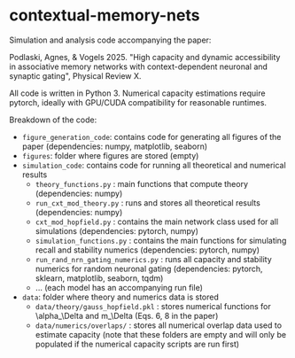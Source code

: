 # contextual-memory-nets

Simulation and analysis code accompanying the paper: 

Podlaski, Agnes, &amp; Vogels 2025. "High capacity and dynamic accessibility in associative memory networks with context-dependent neuronal and synaptic gating", Physical Review X.

All code is written in Python 3. Numerical capacity estimations require pytorch, ideally with GPU/CUDA compatibility for reasonable runtimes.

Breakdown of the code:

- `figure_generation_code`: contains code for generating all figures of the paper
    (dependencies: numpy, matplotlib, seaborn)
- `figures`: folder where figures are stored (empty)
- `simulation_code`: contains code for running all theoretical and numerical results
    - `theory_functions.py` : main functions that compute theory (dependencies: numpy)
    - `run_cxt_mod_theory.py` : runs and stores all theoretical results (dependencies: numpy)
    - `cxt_mod_hopfield.py` : contains the main network class used for all simulations (dependencies: pytorch, numpy)
    - `simulation_functions.py` : contains the main functions for simulating recall and stability numerics (dependencies: pytorch, numpy)
    - `run_rand_nrn_gating_numerics.py` : runs all capacity and stability numerics for random neuronal gating (dependencies: pytorch, sklearn, matplotlib, seaborn, tqdm)
    - ... (each model has an accompanying run file) 
- `data`: folder where theory and numerics data is stored
    - `data/theory/gauss_hopfield.pkl` : stores numerical functions for \alpha_\Delta and m_\Delta (Eqs. 6, 8 in the paper)
    - `data/numerics/overlaps/` : stores all numerical overlap data used to estimate capacity (note that these folders are empty and will only be populated if the numerical capacity scripts are run first)
